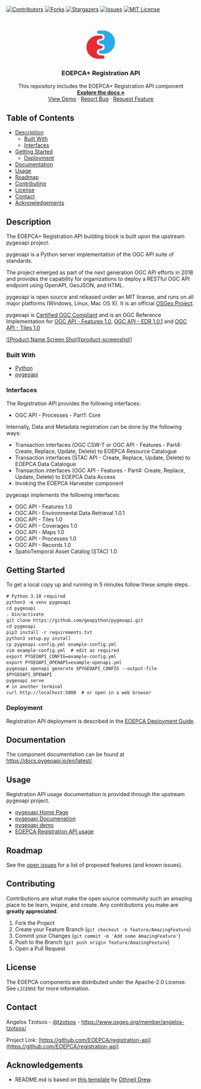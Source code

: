 <!--
***
*** To avoid retyping too much info. Do a search and replace for the following:
*** rm-workspace-api, __fschindler__, fabian.schindler@eox.at
-->

<!-- PROJECT SHIELDS -->
<!--
*** See the bottom of this document for the declaration of the reference variables
*** for contributors-url, forks-url, etc. This is an optional, concise syntax you may use.
*** https://www.markdownguide.org/basic-syntax/#reference-style-links
-->

[![Contributors][contributors-shield]][contributors-url]
[![Forks][forks-shield]][forks-url]
[![Stargazers][stars-shield]][stars-url]
[![Issues][issues-shield]][issues-url]
[![MIT License][license-shield]][license-url]

<!-- PROJECT LOGO -->
<br />
<p align="center">
  <a href="https://github.com/EOEPCA/registration-api">
    <img src="images/logo.png" alt="Logo" width="80" height="80">
  </a>

  <h3 align="center">EOEPCA+ Registration API</h3>

  <p align="center">
    This repository includes the EOEPCA+ Registration API component
    <br />
    <a href="https://eoepca.readthedocs.io/projects/resource-registration/en/latest/"><strong>Explore the docs »</strong></a>
    <br />
    <a href="https://demo.pygeoapi.io/">View Demo</a>
    ·
    <a href="https://github.com/EOEPCA/registration-api/issues">Report Bug</a>
    ·
    <a href="https://github.com/EOEPCA/registration-api/issues">Request Feature</a>
  </p>
</p>

<!-- TABLE OF CONTENTS -->

## Table of Contents

- [Description](#description)
  - [Built With](#built-with)
  - [Interfaces](#interfaces)
- [Getting Started](#getting-started)
  - [Deployment](#deployment)
- [Documentation](#documentation)
- [Usage](#usage)
- [Roadmap](#roadmap)
- [Contributing](#contributing)
- [License](#license)
- [Contact](#contact)
- [Acknowledgements](#acknowledgements)

<!-- ABOUT THE PROJECT -->

## Description

The EOEPCA+ Registration API building block is built upon the upstream pygeoapi project.

pygeoapi is a Python server implementation of the OGC API suite of standards.

The project emerged as part of the next generation OGC API efforts in 2018 and provides the capability for organizations to deploy a RESTful OGC API endpoint using OpenAPI, GeoJSON, and HTML.

pygeoapi is open source and released under an MIT license, and runs on all major platforms (Windows, Linux, Mac OS X). It is an official [OSGeo Project](https://www.osgeo.org/projects/pygeoapi/).

pygeoapi is [Certified OGC Compliant](https://www.ogc.org/resources/product-details/?pid=1663) and is an OGC Reference Implementation for [OGC API - Features 1.0](https://www.opengeospatial.org/resource/products/details/?pid=1663), [OGC API - EDR 1.0.1](https://www.opengeospatial.org/resource/products/details/?pid=1663) and [OGC API - Tiles 1.0](https://www.opengeospatial.org/resource/products/details/?pid=1663)

[![Product Name Screen Shot][product-screenshot]](https://github.com/EOEPCA/rm-registration-api)

### Built With

- [Python](https://www.python.org/)
- [pygeoapi](http://pygeoapi.io/)

### Interfaces

The Registration API provides the following interfaces:
* OGC API - Processes - Part1: Core

Internally, Data and Metadata registration can be done by the following ways:
* Transaction interfaces (OGC CSW-T or OGC API - Features - Part4: Create, Replace, Update, Delete) to EOEPCA Resource Catalogue
* Transaction interfaces (STAC API - Create, Replace, Update, Delete) to EOEPCA Data Catalogue
* Transaction interfaces (OGC API - Features - Part4: Create, Replace, Update, Delete) to EOEPCA Data Access
* Invoking the EOEPCA Harvester component

pygeoapi implements the following interfaces:
* OGC API - Features 1.0
* OGC API - Environmental Data Retrieval 1.0.1
* OGC API - Tiles 1.0
* OGC API - Coverages 1.0
* OGC API - Maps 1.0
* OGC API - Processes 1.0
* OGC API - Records 1.0
* SpatioTemporal Asset Catalog (STAC) 1.0


<!-- GETTING STARTED -->

## Getting Started

To get a local copy up and running in 5 minutes follow these simple steps.

    # Python 3.10 required
    python3 -m venv pygeoapi
    cd pygeoapi
    . bin/activate
    git clone https://github.com/geopython/pygeoapi.git
    cd pygeoapi
    pip3 install -r requirements.txt
    python3 setup.py install
    cp pygeoapi-config.yml example-config.yml
    vim example-config.yml  # edit as required
    export PYGEOAPI_CONFIG=example-config.yml
    export PYGEOAPI_OPENAPI=example-openapi.yml
    pygeoapi openapi generate $PYGEOAPI_CONFIG --output-file $PYGEOAPI_OPENAPI
    pygeoapi serve
    # in another terminal
    curl http://localhost:5000  # or open in a web browser

### Deployment

Registration API deployment is described in the [EOEPCA Deployment Guide](https://deployment-guide.docs.eoepca.org/current/eoepca/registration-api/).

## Documentation

The component documentation can be found at https://docs.pygeoapi.io/en/latest/.

<!-- USAGE EXAMPLES -->

## Usage

Registration API usage documentation is provided through the upstream pygeoapi project.

* [pygeoapi Home Page](https://pygeoapi.io/)
* [pygeoapi Documenation](https://docs.pygeoapi.io/en/latest/)
* [pygeoapi demo](https://demo.pygeoapi.io/)
* [EOEPCA Registration API usage](https://eoepca.readthedocs.io/projects/resource-registration/en/latest/design/registration-api/api/usage/)


<!-- ROADMAP -->

## Roadmap

See the [open issues](https://github.com/geopython/pygeoapi/issues) for a list of proposed features (and known issues).

<!-- CONTRIBUTING -->

## Contributing

Contributions are what make the open source community such an amazing place to be learn, inspire, and create. Any contributions you make are **greatly appreciated**.

1. Fork the Project
2. Create your Feature Branch (`git checkout -b feature/AmazingFeature`)
3. Commit your Changes (`git commit -m 'Add some AmazingFeature'`)
4. Push to the Branch (`git push origin feature/AmazingFeature`)
5. Open a Pull Request

<!-- LICENSE -->

## License

The EOEPCA components are distributed under the Apache-2.0 License. See `LICENSE` for more information.

<!-- CONTACT -->

## Contact

Angelos Tzotsos - [@tzotsos](https://twitter.com/tzotsos) - https://www.osgeo.org/member/angelos-tzotsos/

Project Link: [https://github.com/EOEPCA/registration-api](https://github.com/EOEPCA/registration-api)

<!-- ACKNOWLEDGEMENTS -->

## Acknowledgements

- README.md is based on [this template](https://github.com/othneildrew/Best-README-Template) by [Othneil Drew](https://github.com/othneildrew).

<!-- MARKDOWN LINKS & IMAGES -->
<!-- https://www.markdownguide.org/basic-syntax/#reference-style-links -->

[contributors-shield]: https://img.shields.io/github/contributors/EOEPCA/registration-api.svg?style=flat-square
[contributors-url]: https://github.com/EOEPCA/registration-api/graphs/contributors
[forks-shield]: https://img.shields.io/github/forks/EOEPCA/registration-api.svg?style=flat-square
[forks-url]: https://github.com/EOEPCA/registration-api/network/members
[stars-shield]: https://img.shields.io/github/stars/EOEPCA/registration-api.svg?style=flat-square
[stars-url]: https://github.com/EOEPCA/registration-api/stargazers
[issues-shield]: https://img.shields.io/github/issues/EOEPCA/registration-api.svg?style=flat-square
[issues-url]: https://github.com/EOEPCA/registration-api/issues
[license-shield]: https://img.shields.io/github/license/EOEPCA/registration-api.svg?style=flat-square
[license-url]: https://github.com/EOEPCA/registration-api/blob/master/LICENSE
